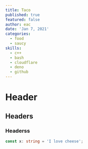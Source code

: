 ```yaml
---
title: Taco
published: true
featured: false
author: eac
date: 'Jan 7, 2021'
categories:
  - food
  - saucy
skills:
  - c++
  - bash
  - cloudflare
  - deno
  - github
---
```


# Header

## Headers

### Headerss

```ts
const x: string = 'I love cheese';
```
